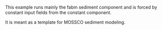 This example runs mainly the fabm sediment component and is forced by constant
input fields from the constant component.

It is meant as a template for MOSSCO sediment modeling.
